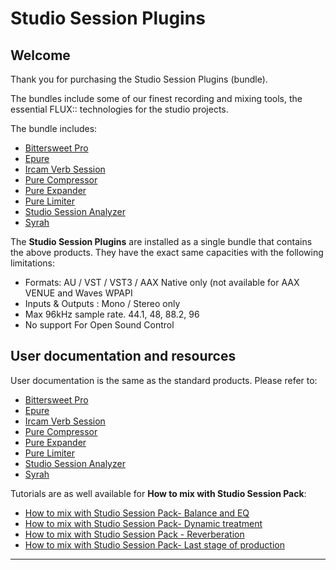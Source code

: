 # Studio Session Plugins

## Welcome

Thank you for purchasing the Studio Session Plugins (bundle).

The bundles include some of our finest recording and mixing tools, the essential FLUX:: technologies for the studio projects.

The bundle includes:

* [Bittersweet Pro](en_US/bittersweet-pro_doc/0_BitterSweet_Pro.md)
* [Epure](en_US/epure_doc/0_Epure.md)
* [Ircam Verb Session](en_US/ircam_verb-session_doc/0_Ircam_Verb_Session.md)
* [Pure Compressor](en_US/pure-compressor_doc/0_Pure_Compressor.md)
* [Pure Expander](en_US/pure-expander_doc/0_Pure_Expander.md)
* [Pure Limiter](en_US/pure-limiter_doc/0_Pure_Limiter.md)
* [Studio Session Analyzer](en_US/analyser_doc/00_Pure_Analyzer_00_Pure_Analyzer.md)
* [Syrah](en_US/syrah_doc/0_Syrah.md)


The **Studio Session Plugins** are installed as a single bundle that contains the above products. They have the exact same capacities with the following limitations:

* Formats: AU / VST / VST3 / AAX Native only (not available for AAX VENUE and Waves WPAPI 
* Inputs & Outputs : Mono / Stereo only
* Max 96kHz sample rate. 44.1, 48, 88.2, 96
* No support For Open Sound Control

## User documentation and resources

User documentation is the same as the standard products. Please refer to:

* [Bittersweet Pro](en_US/bittersweet-pro_doc/0_BitterSweet_Pro.md)
* [Epure](en_US/epure_doc/0_Epure.md)
* [Ircam Verb Session](en_US/ircam_verb-session_doc/0_Ircam_Verb_Session.md)
* [Pure Compressor](en_US/pure-compressor_doc/0_Pure_Compressor.md)
* [Pure Expander](en_US/pure-expander_doc/0_Pure_Expander.md)
* [Pure Limiter](en_US/pure-limiter_doc/0_Pure_Limiter.md)
* [Studio Session Analyzer](en_US/analyser_doc/00_Pure_Analyzer_00_Pure_Analyzer.md)
* [Syrah](en_US/syrah_doc/0_Syrah.md)

Tutorials are as well available for **How to mix with Studio Session Pack**:

* [How to mix with Studio Session Pack- Balance and EQ](https://youtu.be/qrmlZNY9Ut0)
* [How to mix with Studio Session Pack- Dynamic treatment](https://youtu.be/q1HDL98Nzv8)
* [How to mix with Studio Session Pack - Reverberation ](https://youtu.be/Izn3Le6Th5Q)
* [How to mix with Studio Session Pack- Last stage of production](https://youtu.be/SHARm5sLtjw)

----
